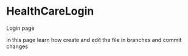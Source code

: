 # HealthCareLogin
Login page


in this page learn how create and edit 
the file in branches and commit changes
